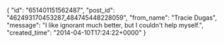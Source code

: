  {
   "id": "651401151562487",
   "post_id": "462493170453287_484745448228059",
   "from_name": "Tracie Dugas",
   "message": "I like ignorant much better, but I couldn't help myself.",
   "created_time": "2014-04-10T17:24:22+0000"
 }
